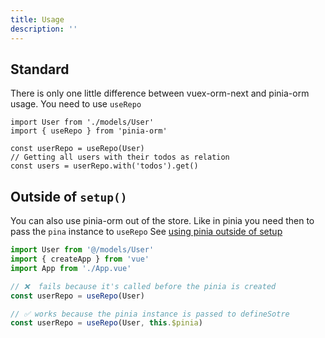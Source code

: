 ```yaml
---
title: Usage
description: ''
---
```


## Standard

There is only one little difference between vuex-orm-next and pinia-orm usage. You need to use ``useRepo``

  ```js{}
  import User from './models/User'
  import { useRepo } from 'pinia-orm'

  const userRepo = useRepo(User)
  // Getting all users with their todos as relation
  const users = userRepo.with('todos').get()
  ```
## Outside of `setup()`

You can also use pinia-orm out of the store. Like in pinia you need then to pass the `pina` instance to `useRepo`
See [using pinia outside of setup](https://pinia.vuejs.org/ssr/#using-the-store-outside-of-setup)

```js
import User from '@/models/User'
import { createApp } from 'vue'
import App from './App.vue'

// ❌  fails because it's called before the pinia is created
const userRepo = useRepo(User)

// ✅ works because the pinia instance is passed to defineSotre
const userRepo = useRepo(User, this.$pinia)
```
